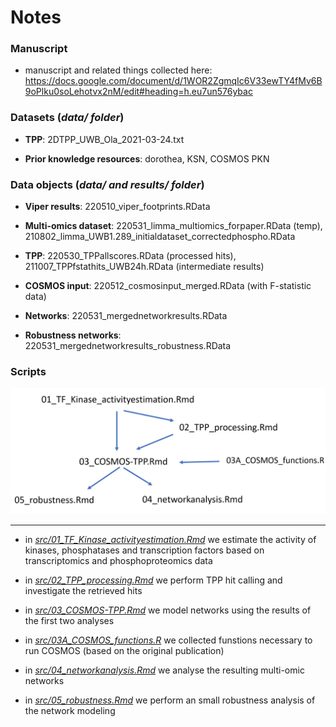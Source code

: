 # Notes 

### Manuscript

- manuscript and related things collected here: https://docs.google.com/document/d/1WOR2ZgmqIc6V33ewTY4fMv6B9oPlku0soLehotvx2nM/edit#heading=h.eu7un576ybac

### Datasets (*data/ folder*)

-   **TPP**: 2DTPP_UWB_Ola_2021-03-24.txt

-   **Prior knowledge resources**: dorothea, KSN, COSMOS PKN

### Data objects (*data/ and results/ folder*)

-   **Viper results**: 220510_viper_footprints.RData

-   **Multi-omics dataset**: 220531_limma_multiomics_forpaper.RData (temp), 210802_limma_UWB1.289_initialdataset_correctedphospho.RData

-   **TPP**: 220530_TPPallscores.RData (processed hits), 211007_TPPfstathits_UWB24h.RData (intermediate results)

-   **COSMOS input**: 220512_cosmosinput_merged.RData (with F-statistic data)

-   **Networks**: 220531_mergednetworkresults.RData

-   **Robustness networks**: 220531_mergednetworkresults_robustness.RData

### Scripts

![](code_ecosystem.jpg)

---

- in [*src/01_TF_Kinase_activityestimation.Rmd*](https://github.com/miralea/COSMOS-TPP_paper/tree/master/src/01_TF_Kinase_activityestimation.Rmd) we estimate the activity of kinases, phosphatases and transcription factors based on transcriptomics and phosphoproteomics data

- in [*src/02_TPP_processing.Rmd*](https://github.com/miralea/COSMOS-TPP_paper/tree/master/src/02_TPP_processing.Rmd) we perform TPP hit calling and investigate the retrieved hits

- in [*src/03_COSMOS-TPP.Rmd*](https://github.com/miralea/COSMOS-TPP_paper/tree/master/src/03_COSMOS-TPP.Rmd) we model networks using the results of the first two analyses

- in [*src/03A_COSMOS_functions.R*](https://github.com/miralea/COSMOS-TPP_paper/tree/master/src/03A_COSMOS_functions.R) we collected funstions necessary to run COSMOS (based on the original publication)

- in [*src/04_networkanalysis.Rmd*](https://github.com/miralea/COSMOS-TPP_paper/tree/master/src/04_networkanalysis.Rmd) we analyse the resulting multi-omic networks

- in [*src/05_robustness.Rmd*](https://github.com/miralea/COSMOS-TPP_paper/tree/master/src/05_robustness.Rmd) we perform an small robustness analysis of the network modeling
